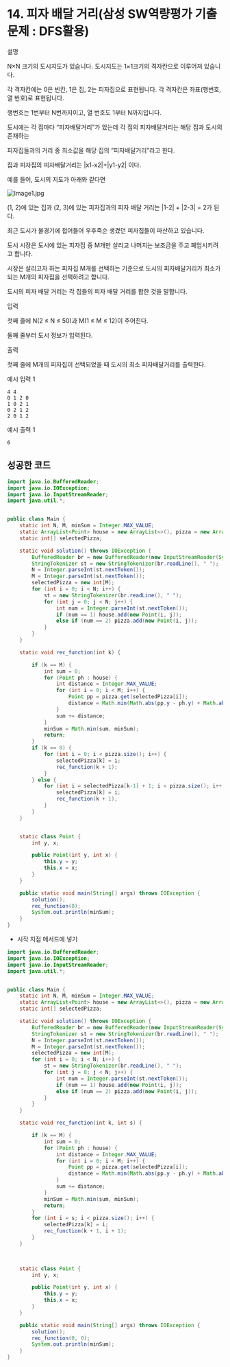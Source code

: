 # 14. 피자 배달 거리(삼성 SW역량평가 기출문제 : DFS활용)

설명

N×N 크기의 도시지도가 있습니다. 도시지도는 1×1크기의 격자칸으로 이루어져 있습니다.

각 격자칸에는 0은 빈칸, 1은 집, 2는 피자집으로 표현됩니다. 각 격자칸은 좌표(행번호, 열 번호)로 표현됩니다.

행번호는 1번부터 N번까지이고, 열 번호도 1부터 N까지입니다.

도시에는 각 집마다 “피자배달거리”가 았는데 각 집의 피자배달거리는 해당 집과 도시의 존재하는

피자집들과의 거리 중 최소값을 해당 집의 “피자배달거리”라고 한다.

집과 피자집의 피자배달거리는 |x1-x2|+|y1-y2| 이다.

예를 들어, 도시의 지도가 아래와 같다면

![Image1.jpg](https://cote.inflearn.com/public/upload/15230e4e41.jpg)

(1, 2)에 있는 집과 (2, 3)에 있는 피자집과의 피자 배달 거리는 |1-2| + |2-3| = 2가 된다.

최근 도시가 불경기에 접어들어 우후죽순 생겼던 피자집들이 파산하고 있습니다.

도시 시장은 도시에 있는 피자집 중 M개만 살리고 나머지는 보조금을 주고 폐업시키려고 합니다.

시장은 살리고자 하는 피자집 M개를 선택하는 기준으로 도시의 피자배달거리가 최소가 되는 M개의 피자집을 선택하려고 합니다.

도시의 피자 배달 거리는 각 집들의 피자 배달 거리를 합한 것을 말합니다.



입력

첫째 줄에 N(2 ≤ N ≤ 50)과 M(1 ≤ M ≤ 12)이 주어진다.

둘째 줄부터 도시 정보가 입력된다.



출력

첫째 줄에 M개의 피자집이 선택되었을 때 도시의 최소 피자배달거리를 출력한다.



예시 입력 1 

```
4 4
0 1 2 0
1 0 2 1
0 2 1 2
2 0 1 2
```

예시 출력 1

```
6
```



## 성공한 코드

~~~java
import java.io.BufferedReader;
import java.io.IOException;
import java.io.InputStreamReader;
import java.util.*;


public class Main {
    static int N, M, minSum = Integer.MAX_VALUE;
    static ArrayList<Point> house = new ArrayList<>(), pizza = new ArrayList<>();
    static int[] selectedPizza;

    static void solution() throws IOException {
        BufferedReader br = new BufferedReader(new InputStreamReader(System.in));
        StringTokenizer st = new StringTokenizer(br.readLine(), " ");
        N = Integer.parseInt(st.nextToken());
        M = Integer.parseInt(st.nextToken());
        selectedPizza = new int[M];
        for (int i = 0; i < N; i++) {
            st = new StringTokenizer(br.readLine(), " ");
            for (int j = 0; j < N; j++) {
                int num = Integer.parseInt(st.nextToken());
                if (num == 1) house.add(new Point(i, j));
                else if (num == 2) pizza.add(new Point(i, j));
            }
        }
    }

    static void rec_function(int k) {

        if (k == M) {
            int sum = 0;
            for (Point ph : house) {
                int distance = Integer.MAX_VALUE;
                for (int i = 0; i < M; i++) {
                    Point pp = pizza.get(selectedPizza[i]);
                    distance = Math.min(Math.abs(pp.y - ph.y) + Math.abs(pp.x - ph.x), distance);
                }
                sum += distance;
            }
            minSum = Math.min(sum, minSum);
            return;
        }
        if (k == 0) {
            for (int i = 0; i < pizza.size(); i++) {
                selectedPizza[k] = i;
                rec_function(k + 1);
            }
        } else {
            for (int i = selectedPizza[k-1] + 1; i < pizza.size(); i++) {
                selectedPizza[k] = i;
                rec_function(k + 1);
            }
        }
    }


    static class Point {
        int y, x;

        public Point(int y, int x) {
            this.y = y;
            this.x = x;
        }
    }

    public static void main(String[] args) throws IOException {
        solution();
        rec_function(0);
        System.out.println(minSum);
    }
}
~~~



* 시작 지점 메서드에 넣기

~~~java
import java.io.BufferedReader;
import java.io.IOException;
import java.io.InputStreamReader;
import java.util.*;


public class Main {
    static int N, M, minSum = Integer.MAX_VALUE;
    static ArrayList<Point> house = new ArrayList<>(), pizza = new ArrayList<>();
    static int[] selectedPizza;

    static void solution() throws IOException {
        BufferedReader br = new BufferedReader(new InputStreamReader(System.in));
        StringTokenizer st = new StringTokenizer(br.readLine(), " ");
        N = Integer.parseInt(st.nextToken());
        M = Integer.parseInt(st.nextToken());
        selectedPizza = new int[M];
        for (int i = 0; i < N; i++) {
            st = new StringTokenizer(br.readLine(), " ");
            for (int j = 0; j < N; j++) {
                int num = Integer.parseInt(st.nextToken());
                if (num == 1) house.add(new Point(i, j));
                else if (num == 2) pizza.add(new Point(i, j));
            }
        }
    }

    static void rec_function(int k, int s) {

        if (k == M) {
            int sum = 0;
            for (Point ph : house) {
                int distance = Integer.MAX_VALUE;
                for (int i = 0; i < M; i++) {
                    Point pp = pizza.get(selectedPizza[i]);
                    distance = Math.min(Math.abs(pp.y - ph.y) + Math.abs(pp.x - ph.x), distance);
                }
                sum += distance;
            }
            minSum = Math.min(sum, minSum);
            return;
        }
        for (int i = s; i < pizza.size(); i++) {
            selectedPizza[k] = i;
            rec_function(k + 1, i + 1);
        }
    }
    


    static class Point {
        int y, x;

        public Point(int y, int x) {
            this.y = y;
            this.x = x;
        }
    }

    public static void main(String[] args) throws IOException {
        solution();
        rec_function(0, 0);
        System.out.println(minSum);
    }
}
~~~

